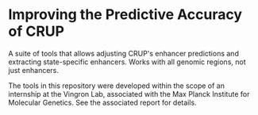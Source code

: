 # Improving the Predictive Accuracy of CRUP
A suite of tools that allows adjusting CRUP's enhancer predictions and extracting state-specific enhancers. Works with all genomic regions, not just enhancers.

The tools in this repository were developed within the scope of an internship at the Vingron Lab, associated with the Max Planck Institute for Molecular Genetics. See the associated report for details.
